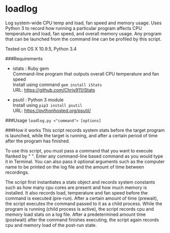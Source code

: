 # loadlog
Log system-wide CPU temp and load, fan speed and memory usage. Uses Python 3 to record how running a particular program
affects CPU temperature and load, fan speed, and overall memory usage. Any program that can be launched from the
command line can be profiled by this script.

Tested on OS X 10.9.5, Python 3.4

###Requirements
- istats : Ruby gem  
  Command-line program that outputs overall CPU temperature and fan speed  
  Install using command `gem install iStats`  
  URL: https://github.com/Chris911/iStats

- psutil : Python 3 module  
  Install using `pip3 install psutil`  
  URL: https://pythonhosted.org/psutil/

###Usage
`loadlog.py <"command"> [options]`


###How it works
This script records system stats before the target program is launched, while the target is running, and
after a certain period of time after the program has finished.

To use this script, you must pass a command that you want to execute flanked by " ". Enter any command-line based
command as you would type it in Terminal. You can also pass it optional arguments such as the computer name to be
printed on the log file and the amount of time between recordings.

The script first instantiates a stats object and records system constants such as how many cpu cores are present
and how much memory is installed. It also records load, temperature and fan speed before the command is executed
(pre-run). After a certain amount of time (prewait), the script executes the command passed to it
as a child process. While the program is running (child process is active), the script records cpu and memory load stats
on a log file. After a predetermined amount time (postwait) after the command finishes executing,
the script again records cpu and memory load of the post-run state.
